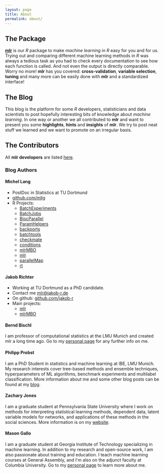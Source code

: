 ```yaml
---
layout: page
title: About
permalink: about/
---
```


## The Package

[**mlr**](https://github.com/mlr-org/mlr) is our *R* package to make *machine learning in R* easy for you and for us.
Trying out and comparing different machine learning methods in *R* was always a tedious task as you had to check every documentation to see how each function is called.
And not even the output is directly comparable.
Worry no more!
**mlr** has you covered: **cross-validation**, **variable selection**, **tuning** and many more can be easily done with **mlr** and a standardized interface!

## The Blog

This blog is the platform for some *R* developers, statisticians and data scientists to post hopefully interesting bits of knowledge about *machine learning*.
In one way or another we all contributed to **mlr** and want to present you some **highlights**, **hints** and **insights** of **mlr**.
We try to post neat stuff we learned and we want to promote on an irregular basis.


## The Contributors

All **mlr developers** are listed [here](https://github.com/mlr-org/mlr/wiki/mlr-developer-team-and-contributors-page).

### Blog Authors

#### Michel Lang

* PostDoc in Statistics at TU Dortmund
*  [github.com/mllg](https://github.com/mllg)
* R Projects:
  * [BatchExperiments](https://github.com/tudo-r/BatchExperiments)
  * [BatchJobs](https://github.com/tudo-r/BatchJobs)
  * [BiocParallel](http://bioconductor.org/packages/BiocParallel)
  * [ParamHelpers](https://github.com/berndbischl/ParamHelpers)
  * [backports](https://github.com/mllg/backports)
  * [batchtools](https://github.com/mllg/batchtools)
  * [checkmate](https://github.com/mllg/checkmate)
  * [conditions](https://github.com/mllg/conditions)
  * [mlrMBO](https://github.com/berndbischl/mlrMBO)
  * [mlr](https://github.com/mlr-org/mlr)
  * [parallelMap](https://github.com/berndbischl/parallelMap)
  * [rt](https://github.com/rdatsci/rt)

#### Jakob Richter

* Working at TU Dortmund as a PhD candidate.
* Contact me [mlr@jakob-r.de](mailto:rdatsci@jakob-r.de)
* On github: [github.com/jakob-r](https://github.com/jakob-r)
* Main projects:
  * [mlr](https://github.com/mlr-org/mlr)
  * [mlrMBO](https://github.com/berndbischl/mlrMBO)

#### Bernd Bischl

I am professor of computational statistics at the LMU Munich and created mlr a long time ago.
Go to my [personal page](http://berndbischl.github.io/) for any further info on me.

#### Philipp Probst

I am a PhD Student in statistics and machine learning at IBE, LMU Munich. 
My research interests cover tree-based methods and ensemble techniques, hyperparameters of ML algorithms, benchmark experiments and multilabel classification. 
More information about me and some other blog posts can be found at my [blog](http://philipppro.github.io/).

#### Zachary Jones

I am a graduate student at Pennsylvania State University where I work on methods for interpreting
statistical learning methods, dependent data, latent variable models for networks, and applications of these
methods in the social sciences. More information is on my [website](http://zmjones.com).

#### Mason Gallo

I am a graduate student at Georgia Institute of Technology specializing in machine learning. In addition 
to my research and open-source work, I am also passionate about training and education. I teach machine 
learning courses at General Assembly, and I'm also on the adjunct faculty at Columbia University. Go to 
my [personal page](http://masongallo.github.io/) to learn more about me.
 
